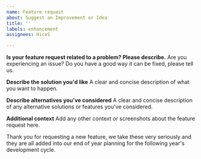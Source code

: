 ```yaml
---
name: Feature request
about: Suggest an Improvement or Idea
title: ''
labels: enhancement
assignees: HiceS

---
```


**Is your feature request related to a problem? Please describe.**
Are you experiencing an issue? Do you have a good way it can be fixed, please tell us.

**Describe the solution you'd like**
A clear and concise description of what you want to happen.

**Describe alternatives you've considered**
A clear and concise description of any alternative solutions or features you've considered.

**Additional context**
Add any other context or screenshots about the feature request here.

Thank you for requesting a new feature, we take these very seriously and they are all added into our end of year planning for the following year's development cycle.
